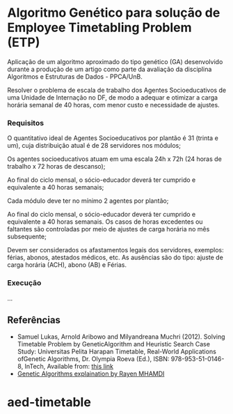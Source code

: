 # Algoritmo Genético para solução de Employee Timetabling Problem (ETP)

Aplicação de um algoritmo aproximado do tipo genético (GA) desenvolvido durante a produção de um artigo como parte da avaliação da disciplina Algoritmos e Estruturas de Dados - PPCA/UnB.

Resolver o problema de escala de trabalho dos Agentes Socioeducativos de uma Unidade de Internação no DF, de modo a adequar e otimizar a carga horária semanal de 40 horas, com menor custo e necessidade de ajustes.


### Requisitos

O quantitativo ideal de Agentes Socioeducativos por plantão é 31 (trinta e um), cuja distribuição atual é de 28 servidores nos módulos;

Os agentes socioeducativos atuam em uma escala 24h x 72h (24 horas de trabalho x 72 horas de descanso);

Ao final do ciclo mensal, o sócio-educador deverá ter cumprido e equivalente a 40 horas semanais;

Cada módulo deve ter no mínimo 2 agentes por plantão;

Ao final do ciclo mensal, o sócio-educador deverá ter cumprido e equivalente a 40 horas semanais. Os casos de horas excedentes ou faltantes são controladas por meio de ajustes de carga horária no mês subsequente;

Devem ser considerados os afastamentos legais dos servidores, exemplos: férias, abonos, atestados médicos, etc. As ausências são do tipo: ajuste de carga horária (ACH), abono (AB) e Férias.

### Execução

...

## Referências

* Samuel Lukas, Arnold Aribowo and Milyandreana Muchri (2012). Solving Timetable Problem by GeneticAlgorithm and Heuristic Search Case Study: Universitas Pelita Harapan Timetable, Real-World Applications ofGenetic Algorithms, Dr. Olympia Roeva (Ed.), ISBN: 978-953-51-0146-8, InTech, Available from: [this link](http://www.intechopen.com/books/real-world-applications-of-genetic-algorithms/solving-timetable-problem-by-genetic-algorithm-and-heuristic-search-case-study-universitas-pelita-ha)
* [Genetic Algorithms explaination by Rayen MHAMDI](https://rayenmhamdi.github.io/ai/ga/)
# aed-timetable

